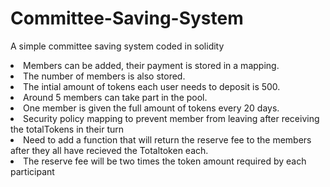 # Committee-Saving-System
A simple committee saving system coded in solidity

<li>Members can be added, their payment is stored in a mapping.
<li>The number of members is also stored.
<li>The intial amount of tokens each user needs to deposit is 500.
<li>Around 5 members can take part in the pool.
<li>One member is given the full amount of tokens every 20 days.
<li>Security policy mapping to prevent member from leaving after receiving the totalTokens in their turn
<li>Need to add a function that will return the reserve fee to the members after they all have recieved the Totaltoken each.
<li>The reserve fee will be two times the token amount required by each participant
